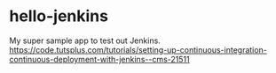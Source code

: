 # hello-jenkins
My super sample app to test out Jenkins.
https://code.tutsplus.com/tutorials/setting-up-continuous-integration-continuous-deployment-with-jenkins--cms-21511
